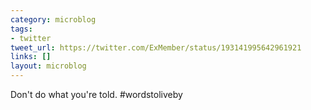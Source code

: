 ```yaml
---
category: microblog
tags:
- twitter
tweet_url: https://twitter.com/ExMember/status/193141995642961921
links: []
layout: microblog
---
```

Don't do what you're told. #wordstoliveby
